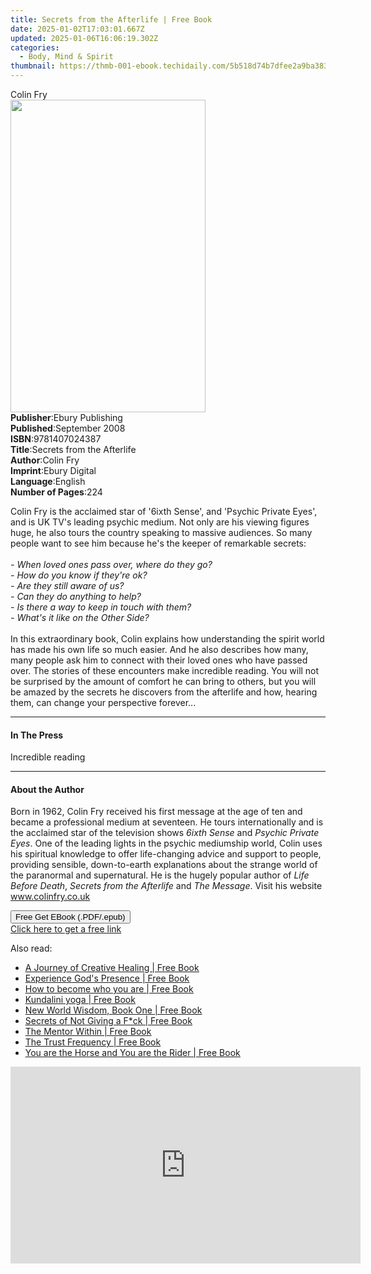 ```yaml
---
title: Secrets from the Afterlife | Free Book
date: 2025-01-02T17:03:01.667Z
updated: 2025-01-06T16:06:19.302Z
categories:
  - Body, Mind & Spirit
thumbnail: https://thmb-001-ebook.techidaily.com/5b518d74b7dfee2a9ba383bf700a0a41aa94960edf4a86b6a6e0803c3728fe18.jpg
---
```

<main id="book-container">
  <div class="flex flex-col">
    <div class="book-brief flex-1 py-6 px-4 sm:p-6 md:py-10 md:px-8">
      <!-- brief-->
      <div class="book-brief-main">Colin Fry</div>
    </div>
    <div
      class="book-meta-info flex-1 grid gap-4 col-start-1 col-end-3 row-start-1 sm:mb-6 sm:grid-cols-4 lg:gap-6 lg:col-start-2 lg:row-end-6 lg:row-span-6 lg:mb-0"
    >
      <div
        class="book-meta-info-left place-content-center mt-4 p-4 text-sm leading-6 col-start-2 col-span-2 dark:text-slate-400"
      >
        <img
          class="w-full h-500 object-cover rounded-lg sm:h-255 sm:col-span-2 lg:col-span-full"
          src="https://img-001-ebook.techidaily.com/63bbf4ad61a51a786cc5b0b3f4a2d5a42aa359a3063381cf59528ba14ef7c861.jpg"
          alt=""
          width="312"
          height="500"
        />
      </div>
      <div
        class="book-meta-info-right mt-2 col-start-1 row-start-2 col-span-3 self-center"
      >
        <!-- meta data  -->
        <div class="flex flex-col px-4 md:px-8">
          <div class="flex-1">
            <strong>Publisher</strong>:<span class="px-2"
              >Ebury Publishing</span
            >
          </div>
          <div class="flex-1">
            <strong>Published</strong>:<span class="px-2">September 2008</span>
          </div>
          <div class="flex-1">
            <strong>ISBN</strong>:<span class="px-2">9781407024387</span>
          </div>
          <div class="flex-1">
            <strong>Title</strong>:<span class="px-2"
              >Secrets from the Afterlife</span
            >
          </div>
          <div class="flex-1">
            <strong>Author</strong>:<span class="px-2">Colin Fry</span>
          </div>
          <div class="flex-1">
            <strong>Imprint</strong>:<span class="px-2">Ebury Digital</span>
          </div>
          <div class="flex-1">
            <strong>Language</strong>:<span class="px-2">English</span>
          </div>
          <div class="flex-1">
            <strong>Number of Pages</strong>:<span class="px-2">224</span>
          </div>
        </div>
      </div>
    </div>
    <div class="book-description flex-1 py-6 px-4 sm:p-6 md:py-10 md:px-8">
      <div class="book-description-main">
        <div accordion-content="" id="description">
          <p>
            Colin Fry is the acclaimed star of '6ixth Sense', and 'Psychic
            Private Eyes', and is UK TV's leading psychic medium. Not only are
            his viewing figures huge, he also tours the country speaking to
            massive audiences. So many people want to see him because he's the
            keeper of remarkable secrets:<br /><br /><i
              >- When loved ones pass over, where do they go?</i
            ><br /><i>- How do you know if they're ok?</i> <br /><i
              >- Are they still aware of </i
            ><i>us</i><i>?</i><br /><i>- Can they do anything to help?</i
            ><br /><i>- Is there a way to keep in touch with them?</i> <br /><i
              >- What's it like on the Other Side?</i
            >
            <br /><br />In this extraordinary book, Colin explains how
            understanding the spirit world has made his own life so much easier.
            And he also describes how many, many people ask him to connect with
            their loved ones who have passed over. The stories of these
            encounters make incredible reading. You will not be surprised by the
            amount of comfort he can bring to others, but you will be amazed by
            the secrets he discovers from the afterlife and how, hearing them,
            can change your perspective forever...
          </p>
        </div>
        <div class="accordion-fader"></div>
      </div>
    </div>
    <div class="book-excerpts flex-1 py-6 px-4 sm:p-6 md:py-10 md:px-8">
      <!-- excerpts-->
      <div class="book-excerpts-main">
        <hr />
        <h4 class="placeholder placeholder-heading">
          <span>In The Press</span>
        </h4>
        <p>Incredible reading</p>
      </div>
    </div>
    <div class="book-about-author flex-1 py-6 px-4 sm:p-6 md:py-10 md:px-8">
      <!-- about author-->
      <div class="book-main-author-main">
        <hr />
        <h4 class="placeholder placeholder-heading">
          <span>About the Author</span>
        </h4>
        <p>
          Born in 1962, Colin Fry received his first message at the age of ten
          and became a professional medium at seventeen. He tours
          internationally and is the acclaimed star of the television shows
          <i>6ixth Sense</i> and <i>Psychic Private Eyes</i>. One of the leading
          lights in the psychic mediumship world, Colin uses his spiritual
          knowledge to offer life-changing advice and support to people,
          providing sensible, down-to-earth explanations about the strange world
          of the paranormal and supernatural. He is the hugely popular author of
          <i>Life Before Death</i>, <i>Secrets from the Afterlife</i> and
          <i>The Message</i>. Visit his website <u>www.colinfry.co.uk</u>
        </p>
      </div>
    </div>
    <div class="book-free-get flex-1 py-6 px-4 sm:p-6 md:py-10 md:px-8">
      <button
        id="btn-free-get"
        class="bg-blue-500 hover:bg-blue-700 text-white font-bold py-2 px-4 rounded"
      >
        Free Get EBook (.PDF/.epub)
      </button>
      <div id="countdown-display" class="px-2 text-lg mt-2"></div>
      <a
        id="free-link"
        class="hidden bg-blue-500 hover:bg-blue-700 text-white font-bold py-2 px-4 rounded"
        href="https://www.ebooks.com/en-us/book/610354/secrets-from-the-afterlife/colin-fry/"
        target="_blank"
        >Click here to get a free link</a
      >
    </div>
    <script>
      let countdownTime = 0;
      let countdownInterval = null;
      document
        .getElementById('btn-free-get')
        .addEventListener('click', startCountdown);
      function startCountdown() {
        countdownTime = new Date().getTime() + 60000 * 3;
        countdownInterval = setInterval(updateCountdown, 1000);
        document.getElementById('btn-free-get').disabled = true;
        document
          .getElementById('btn-free-get')
          .classList.add('bg-gray-500', 'cursor-not-allowed');
      }
      function updateCountdown() {
        let currentTime = new Date().getTime();
        let timeLeft = countdownTime - currentTime;
        let secondsLeft = Math.floor(timeLeft / 1000);
        document.getElementById('countdown-display').innerHTML =
          `Remaining time: ${secondsLeft} seconds.`;
        if (secondsLeft <= 0) {
          clearInterval(countdownInterval);
          document.getElementById('btn-free-get').classList.add('hidden');
          document.getElementById('free-link').classList.remove('hidden');
          document.getElementById('countdown-display').innerHTML = '';
        }
      }
    </script>
  </div>
</main>

<ins class="adsbygoogle"
      style="display:block"
      data-ad-client="ca-pub-7571918770474297"
      data-ad-slot="8358498916"
      data-ad-format="auto"
      data-full-width-responsive="true"></ins>
    

<span class="atpl-alsoreadstyle">Also read:</span>
<div><ul>
<li><a href="https://novels-ebooks.techidaily.com/209858364-9780648192213-a-journey-of-creative-healing/"><u>A Journey of Creative Healing | Free Book</u></a></li>
<li><a href="https://novels-ebooks.techidaily.com/209857966-9781387222810-experience-gods-presence/"><u>Experience God's Presence | Free Book</u></a></li>
<li><a href="https://novels-ebooks.techidaily.com/209857935-9780692063705-how-to-become-who-you-are/"><u>How to become who you are | Free Book</u></a></li>
<li><a href="https://novels-ebooks.techidaily.com/209858426--kundalini-yoga/"><u>Kundalini yoga | Free Book</u></a></li>
<li><a href="https://novels-ebooks.techidaily.com/209857911-9781880050125-new-world-wisdom-book-one/"><u>New World Wisdom, Book One | Free Book</u></a></li>
<li><a href="https://novels-ebooks.techidaily.com/209858363-9781948040129-secrets-of-not-giving-a-fck/"><u>Secrets of Not Giving a F*ck | Free Book</u></a></li>
<li><a href="https://novels-ebooks.techidaily.com/209858210-9781907105135-the-mentor-within/"><u>The Mentor Within | Free Book</u></a></li>
<li><a href="https://novels-ebooks.techidaily.com/209857997-9780988754775-the-trust-frequency/"><u>The Trust Frequency | Free Book</u></a></li>
<li><a href="https://novels-ebooks.techidaily.com/209858345-9780648256915-you-are-the-horse-and-you-are-the-rider/"><u>You are the Horse and You are the Rider | Free Book</u></a></li>
</ul></div>

<!-- affiliate ads begin -->
<iframe width="560" height="315" src="https://www.youtube.com/embed/6kzbT13ds3M?si=hBInu0Or-cX2ANJF" title="YouTube video player" frameborder="0" allow="accelerometer; autoplay; clipboard-write; encrypted-media; gyroscope; picture-in-picture; web-share" referrerpolicy="strict-origin-when-cross-origin" allowfullscreen></iframe>
<!-- affiliate ads end -->

